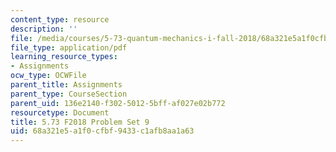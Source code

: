 ```yaml
---
content_type: resource
description: ''
file: /media/courses/5-73-quantum-mechanics-i-fall-2018/68a321e5a1f0cfbf9433c1afb8aa1a63_MIT5_73F18_PSet9.pdf
file_type: application/pdf
learning_resource_types:
- Assignments
ocw_type: OCWFile
parent_title: Assignments
parent_type: CourseSection
parent_uid: 136e2140-f302-5012-5bff-af027e02b772
resourcetype: Document
title: 5.73 F2018 Problem Set 9
uid: 68a321e5-a1f0-cfbf-9433-c1afb8aa1a63
---
```

